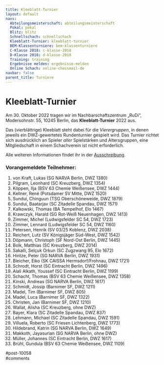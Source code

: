 ```yaml
---
title: Kleeblatt-Turnier 
layout: default
navs:
  Abteilungsmeisterschaft: abteilungsmeisterschaft
  Pokal: pokal
  Blitz: blitz
  Schnellschach: schnellschach
  Kleeblatt-Turnier: kleeblatt-turnier
  BEM-Klassenturniere: bem-klassenturniere
  C-Klasse 2018: c-klasse-2018
  D-Klasse 2018: d-klasse-2018
  Training: training
  Ergebnisse melden: ergebnisse-melden
  Online Schach: online-chessmail-de
navbar: false
parent_title: Turniere
---
```

<div class="post-10058 page type-page status-publish hentry" id="post-10058">
<h1 class="entry-title">Kleeblatt-Turnier</h1>
<div class="entry-content">
<p>Am 30. Oktober 2022 tragen wir im Nachbarschaftszentrum „RuDi“, Modersohnstr. 55, 10245 Berlin, das <b>Kleeblatt-Turnier</b> 2022 aus. </p>
<p>Das (<i>vier</i>blättrige) Kleeblatt steht dabei für die <i>Vierergruppen</i>, in denen jeweils ein DWZ-gewertetes Rundenturnier gespielt wird. Das Turnier richtet sich ausdrücklich an Spieler <i>aller</i> Spielstärken und Altersgruppen, eine Mitgliedschaft in einem Schachverein ist nicht erforderlich.</p>
<p>Alle weiteren Informationen findet ihr in der <a href="https://www.narva-schach.de/wordpress/wp-content/uploads/2022/10/Kleeblatt-Turnier-2022.pdf">Ausschreibung</a>.</p>
<h3>Vorangemeldete Teilnehmer:</h3>
<ol>
<li>von Kraft, Lukas (SG NARVA Berlin, DWZ 1380)</li>
<li>Pilgram, Leonhard (SC Kreuzberg, DWZ 1354)</li>
<li>Köppen, Ilja (BSV 63 Chemie Weißensee, DWZ 1444)</li>
<li>Kellner, René (Potsdamer SV Mitte, DWZ 1520)</li>
<li>Sundui, Chinguun (TSG Oberschöneweide, DWZ 1879)</li>
<li>Sundui, Baatarjav (SC Zitadelle Spandau, DWZ 1571)</li>
<li>Kalkowski, Thomas (BA Tempelhof, Elo 1467)</li>
<li>Krawczyk, Harald (SG Rot-Weiß Neuenhagen, DWZ 1413)</li>
<li>Zimmer, Michel (Ludwigsfelder SC 54, DWZ 1723)</li>
<li>Zimmer, Lennard (Ludwigsfelder SC 54, DWZ 1160)</li>
<li>Petersen, Henrik (SV 03/25 Koblenz, DWZ 2038)</li>
<li>Reichert, Lutz (SV Königsjäger Süd-West, DWZ 1542)</li>
<li>Döpmann, Christoph (SF Nord-Ost Berlin, DWZ 1445)</li>
<li>Bolk, Matthias (SC Kreuzberg, DWZ 2014)</li>
<li>Sakalli, Selçuk Orkun (SC Zugzwang 95, Elo 1672)</li>
<li>Hintze, Peter (SG NARVA Berlin, DWZ 1931)</li>
<li>Bleicher, Eiko (SK CAISSA Hermsdorf/Frohnau, DWZ 1721)</li>
<li>Schrodt, Horst (SC Eintracht Berlin, DWZ 1496)</li>
<li>Alali Alkath, Youssef (SC Eintracht Berlin, DWZ 1199)</li>
<li>Schacht, Thomas (BSV 63 Chemie Weißensee, DWZ 1358)</li>
<li>Kinski, Andreas (SG NARVA Berlin, DWZ 1617)</li>
<li>Schmidt, Jossip (Barnimer SF, DWZ 1211)</li>
<li>Madel, Tim (Barnimer SF, DWZ 805)</li>
<li>Madel, Luca (Barnimer SF, DWZ 1322)</li>
<li>Christen, Jan (Barnimer SF, DWZ 1210)</li>
<li>Wallat, Alisha (SC Kreuzberg, ohne DWZ)</li>
<li>Bayer, Klara (SC Zitadelle Spandau, DWZ 837)</li>
<li>Lehmann, Michael (SC Zitadelle Spandau, DWZ 1591)</li>
<li>Villuela, Roberto (SC Friesen Lichtenberg, DWZ 1773)</li>
<li>Hildebrand, Katrin (SG NARVA Berlin, DWZ 1649)</li>
<li>Makkoth, Jayasurian (SG NARVA Berlin, ohne DWZ)</li>
<li>Müller, Johannes (SC Eintracht Berlin, DWZ 1617)</li>
<li>Brühl, Gundula (BSV 63 Chemie Weißensee, DWZ 1109)</li>
</ol>
</div><!-- .entry-content -->
</div> #post-10058 
<div id="comments">
</div> #comments 
